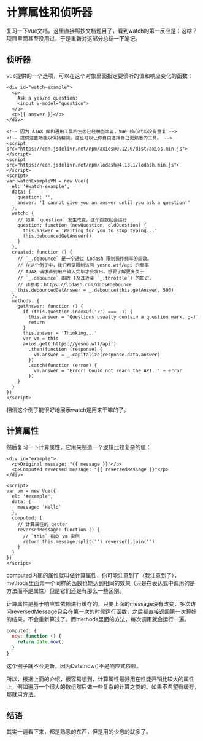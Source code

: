 # 计算属性和侦听器

复习一下vue文档。这里直接照抄文档题目了，看到watch的第一反应是：这啥？项目里面甚至没用过，于是重新对这部分总结一下笔记。

## 侦听器

vue提供的一个选项，可以在这个对象里面指定要侦听的值和响应变化的函数：

```vue
<div id="watch-example">
  <p>
    Ask a yes/no question:
    <input v-model="question">
  </p>
  <p>{{ answer }}</p>
</div>

<!-- 因为 AJAX 库和通用工具的生态已经相当丰富，Vue 核心代码没有重复 -->
<!-- 提供这些功能以保持精简。这也可以让你自由选择自己更熟悉的工具。 -->
<script src="https://cdn.jsdelivr.net/npm/axios@0.12.0/dist/axios.min.js"></script>
<script src="https://cdn.jsdelivr.net/npm/lodash@4.13.1/lodash.min.js"></script>
<script>
var watchExampleVM = new Vue({
  el: '#watch-example',
  data: {
    question: '',
    answer: 'I cannot give you an answer until you ask a question!'
  },
  watch: {
    // 如果 `question` 发生改变，这个函数就会运行
    question: function (newQuestion, oldQuestion) {
      this.answer = 'Waiting for you to stop typing...'
      this.debouncedGetAnswer()
    }
  },
  created: function () {
    // `_.debounce` 是一个通过 Lodash 限制操作频率的函数。
    // 在这个例子中，我们希望限制访问 yesno.wtf/api 的频率
    // AJAX 请求直到用户输入完毕才会发出。想要了解更多关于
    // `_.debounce` 函数 (及其近亲 `_.throttle`) 的知识，
    // 请参考：https://lodash.com/docs#debounce
    this.debouncedGetAnswer = _.debounce(this.getAnswer, 500)
  },
  methods: {
    getAnswer: function () {
      if (this.question.indexOf('?') === -1) {
        this.answer = 'Questions usually contain a question mark. ;-)'
        return
      }
      this.answer = 'Thinking...'
      var vm = this
      axios.get('https://yesno.wtf/api')
        .then(function (response) {
          vm.answer = _.capitalize(response.data.answer)
        })
        .catch(function (error) {
          vm.answer = 'Error! Could not reach the API. ' + error
        })
    }
  }
})
</script>
```

相信这个例子能很好地展示watch是用来干嘛的了。

## 计算属性

然后复习一下计算属性，它用来制造一个逻辑比较复杂的值：

```vue
<div id="example">
  <p>Original message: "{{ message }}"</p>
  <p>Computed reversed message: "{{ reversedMessage }}"</p>
</div>

<script>
var vm = new Vue({
  el: '#example',
  data: {
    message: 'Hello'
  },
  computed: {
    // 计算属性的 getter
    reversedMessage: function () {
      // `this` 指向 vm 实例
      return this.message.split('').reverse().join('')
    }
  }
})
</script>
```

computed内部的属性就叫做计算属性，你可能注意到了（我注意到了），methods里面弄一个同样的函数也能达到相同的效果（只是在表达式中调用的是方法而不是属性）但是它们还是有那么一些区别。

计算属性是基于响应式依赖进行缓存的，只要上面的message没有改变，多次访问reversedMessage只会在第一次的时候运行函数，之后都直接返回第一次算好的结果，不会重新算过了。而methods里面的方法，每次调用就会运行一遍。

```js
computed: {
  now: function () {
    return Date.now()
  }
}
```

这个例子就不会更新，因为Date.now()不是响应式依赖。

所以，根据上面的介绍，很容易想到，计算属性最好用在性能开销比较大的属性上，例如遍历一个很大的数组然后做一些复杂的计算之类的。如果不希望有缓存，那就用方法。

## 结语

其实一遍看下来，都是熟悉的东西，但是用的少忘的就多了。
